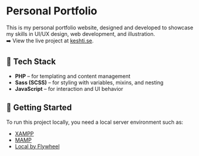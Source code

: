 # Personal Portfolio

This is my personal portfolio website, designed and developed to showcase my skills in UI/UX design, web development, and illustration.  
➡️ View the live project at [keshti.se](https://www.keshti.se).
  
## 🧰 Tech Stack

- **PHP** – for templating and content management
- **Sass (SCSS)** – for styling with variables, mixins, and nesting
- **JavaScript** – for interaction and UI behavior

  
## 🚀 Getting Started

To run this project locally, you need a local server environment such as:

- [XAMPP](https://www.apachefriends.org/index.html)
- [MAMP](https://www.mamp.info/en/)
- [Local by Flywheel](https://localwp.com/)
